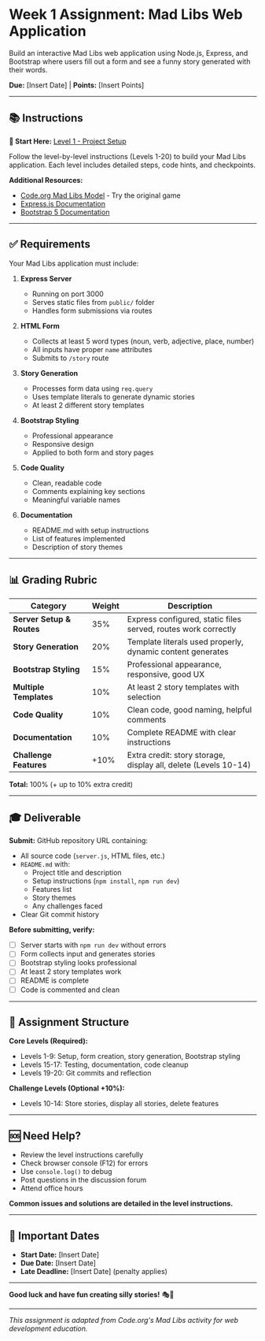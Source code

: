 # Week 1 Assignment: Mad Libs Web Application

Build an interactive Mad Libs web application using Node.js, Express, and Bootstrap where users fill out a form and see a funny story generated with their words.

**Due:** [Insert Date] | **Points:** [Insert Points]

---

## 📚 Instructions

**📖 Start Here:** [Level 1 - Project Setup](https://rmccrear.github.io/codex-lv3-may-2025/mad-libs-levels/mad-libs-lv-1.html)

Follow the level-by-level instructions (Levels 1-20) to build your Mad Libs application. Each level includes detailed steps, code hints, and checkpoints.

**Additional Resources:**
- [Code.org Mad Libs Model](https://studio.code.org/courses/csp5-virtual/units/1/lessons/7/levels/1) - Try the original game
- [Express.js Documentation](https://expressjs.com/)
- [Bootstrap 5 Documentation](https://getbootstrap.com/)

---

## ✅ Requirements

Your Mad Libs application must include:

1. **Express Server**
   - Running on port 3000
   - Serves static files from `public/` folder
   - Handles form submissions via routes

2. **HTML Form**
   - Collects at least 5 word types (noun, verb, adjective, place, number)
   - All inputs have proper `name` attributes
   - Submits to `/story` route

3. **Story Generation**
   - Processes form data using `req.query`
   - Uses template literals to generate dynamic stories
   - At least 2 different story templates

4. **Bootstrap Styling**
   - Professional appearance
   - Responsive design
   - Applied to both form and story pages

5. **Code Quality**
   - Clean, readable code
   - Comments explaining key sections
   - Meaningful variable names

6. **Documentation**
   - README.md with setup instructions
   - List of features implemented
   - Description of story themes

---

## 📊 Grading Rubric

| Category | Weight | Description |
|----------|--------|-------------|
| **Server Setup & Routes** | 35% | Express configured, static files served, routes work correctly |
| **Story Generation** | 20% | Template literals used properly, dynamic content generates |
| **Bootstrap Styling** | 15% | Professional appearance, responsive, good UX |
| **Multiple Templates** | 10% | At least 2 story templates with selection |
| **Code Quality** | 10% | Clean code, good naming, helpful comments |
| **Documentation** | 10% | Complete README with clear instructions |
| **Challenge Features** | +10% | Extra credit: story storage, display all, delete (Levels 10-14) |

**Total:** 100% (+ up to 10% extra credit)

---

## 🎓 Deliverable

**Submit:** GitHub repository URL containing:
- All source code (`server.js`, HTML files, etc.)
- `README.md` with:
  - Project title and description
  - Setup instructions (`npm install`, `npm run dev`)
  - Features list
  - Story themes
  - Any challenges faced
- Clear Git commit history

**Before submitting, verify:**
- [ ] Server starts with `npm run dev` without errors
- [ ] Form collects input and generates stories
- [ ] Bootstrap styling looks professional
- [ ] At least 2 story templates work
- [ ] README is complete
- [ ] Code is commented and clean

---

## 📝 Assignment Structure

**Core Levels (Required):**
- Levels 1-9: Setup, form creation, story generation, Bootstrap styling
- Levels 15-17: Testing, documentation, code cleanup
- Levels 19-20: Git commits and reflection

**Challenge Levels (Optional +10%):**
- Levels 10-14: Store stories, display all stories, delete features

---

## 🆘 Need Help?

- Review the level instructions carefully
- Check browser console (F12) for errors
- Use `console.log()` to debug
- Post questions in the discussion forum
- Attend office hours

**Common issues and solutions are detailed in the level instructions.**

---

## 📅 Important Dates

- **Start Date:** [Insert Date]
- **Due Date:** [Insert Date]  
- **Late Deadline:** [Insert Date] (penalty applies)

---

**Good luck and have fun creating silly stories!** 🎭📖

---

*This assignment is adapted from Code.org's Mad Libs activity for web development education.*
